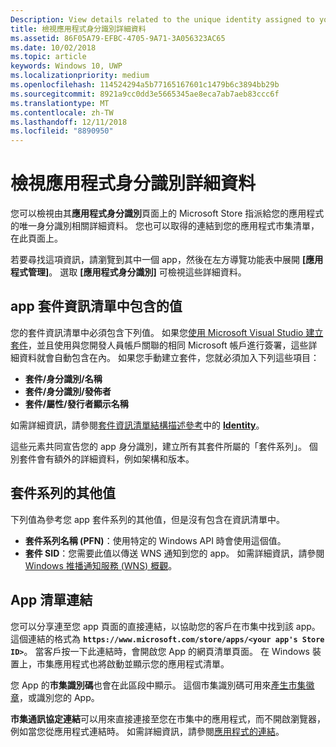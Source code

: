 ```yaml
---
Description: View details related to the unique identity assigned to your app by the Microsoft Store, and get a link to your app's Store listing.
title: 檢視應用程式身分識別詳細資料
ms.assetid: 86F05A79-EFBC-4705-9A71-3A056323AC65
ms.date: 10/02/2018
ms.topic: article
keywords: Windows 10, UWP
ms.localizationpriority: medium
ms.openlocfilehash: 114524294a5b77165167601c1479b6c3894bb29b
ms.sourcegitcommit: 8921a9cc0dd3e5665345ae8eca7ab7aeb83ccc6f
ms.translationtype: MT
ms.contentlocale: zh-TW
ms.lasthandoff: 12/11/2018
ms.locfileid: "8890950"
---
```

# <a name="view-app-identity-details"></a>檢視應用程式身分識別詳細資料


您可以檢視由其**應用程式身分識別**頁面上的 Microsoft Store 指派給您的應用程式的唯一身分識別相關詳細資料。 您也可以取得的連結到您的應用程式市集清單，在此頁面上。

若要尋找這項資訊，請瀏覽到其中一個 app，然後在左方導覽功能表中展開 **\[應用程式管理\]**。 選取 **\[應用程式身分識別\]** 可檢視這些詳細資料。


## <a name="values-to-include-in-your-app-package-manifest"></a>app 套件資訊清單中包含的值

您的套件資訊清單中必須包含下列值。 如果您[使用 Microsoft Visual Studio 建立套件](../packaging/packaging-uwp-apps.md)，並且使用與您開發人員帳戶關聯的相同 Microsoft 帳戶進行簽署，這些詳細資料就會自動包含在內。 如果您手動建立套件，您就必須加入下列這些項目：

-   **套件/身分識別/名稱**
-   **套件/身分識別/發佈者**
-   **套件/屬性/發行者顯示名稱**

如需詳細資訊，請參閱[套件資訊清單結構描述參考](https://docs.microsoft.com/uwp/schemas/appxpackage/uapmanifestschema/schema-root)中的 [**Identity**](https://docs.microsoft.com/uwp/schemas/appxpackage/uapmanifestschema/element-identity)。

這些元素共同宣告您的 app 身分識別，建立所有其套件所屬的「套件系列」。 個別套件會有額外的詳細資料，例如架構和版本。


## <a name="additional-values-for-package-family"></a>套件系列的其他值

下列值為參考您 app 套件系列的其他值，但是沒有包含在資訊清單中。

-   **套件系列名稱 (PFN)**：使用特定的 Windows API 時會使用這個值。
-   **套件 SID**：您需要此值以傳送 WNS 通知到您的 app。 如需詳細資訊，請參閱 [Windows 推播通知服務 (WNS) 概觀](../design/shell/tiles-and-notifications/windows-push-notification-services--wns--overview.md)。


## <a name="link-to-your-apps-listing"></a>App 清單連結

您可以分享連至您 app 頁面的直接連結，以協助您的客戶在市集中找到該 app。 這個連結的格式為 **`https://www.microsoft.com/store/apps/<your app's Store ID>`**。 當客戶按一下此連結時，會開啟您 App 的網頁清單頁面。 在 Windows 裝置上，市集應用程式也將啟動並顯示您的應用程式清單。

您 App 的**市集識別碼**也會在此區段中顯示。 這個市集識別碼可用來[產生市集徽章](http://go.microsoft.com/fwlink/p/?LinkId=534236)，或識別您的 App。

**市集通訊協定連結**可以用來直接連接至您在市集中的應用程式，而不開啟瀏覽器，例如當您從應用程式連結時。 如需詳細資訊，請參閱[應用程式的連結](link-to-your-app.md)。



 

 




